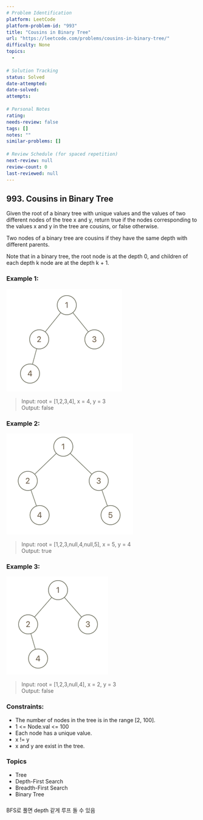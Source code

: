 ```yaml
---
# Problem Identification
platform: LeetCode
platform-problem-id: "993"
title: "Cousins in Binary Tree"
url: "https://leetcode.com/problems/cousins-in-binary-tree/"
difficulty: None
topics:
  -

# Solution Tracking
status: Solved
date-attempted:
date-solved:
attempts:

# Personal Notes
rating:
needs-review: false
tags: []
notes: ""
similar-problems: []

# Review Schedule (for spaced repetition)
next-review: null
review-count: 0
last-reviewed: null
---
```


## 993. Cousins in Binary Tree
Given the root of a binary tree with unique values and the values of two different nodes of the tree x and y, return true if the nodes corresponding to the values x and y in the tree are cousins, or false otherwise.

Two nodes of a binary tree are cousins if they have the same depth with different parents.

Note that in a binary tree, the root node is at the depth 0, and children of each depth k node are at the depth k + 1.

### Example 1:

![](image1.png)
> Input: root = [1,2,3,4], x = 4, y = 3<br/>
> Output: false

### Example 2:

![](image2.png)
> Input: root = [1,2,3,null,4,null,5], x = 5, y = 4<br/>
> Output: true

### Example 3:

![](image3.png)
> Input: root = [1,2,3,null,4], x = 2, y = 3<br/>
> Output: false

### Constraints:

- The number of nodes in the tree is in the range [2, 100].
- 1 <= Node.val <= 100
- Each node has a unique value.
- x != y
- x and y are exist in the tree.

### Topics

- Tree
- Depth-First Search
- Breadth-First Search
- Binary Tree

###

BFS로 풀면 depth 같게 루프 돌 수 있음